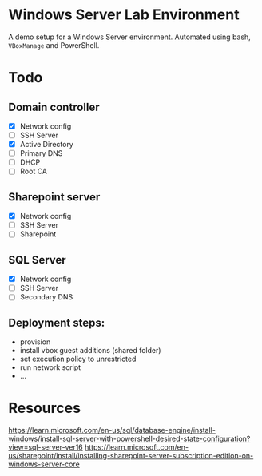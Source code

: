 # Windows Server Lab Environment

A demo setup for a Windows Server environment. Automated using bash, `VBoxManage` and PowerShell. 

# Todo

## Domain controller

- [x] Network config
- [ ] SSH Server
- [x] Active Directory
- [ ] Primary DNS 
- [ ] DHCP
- [ ] Root CA

## Sharepoint server

- [x] Network config
- [ ] SSH Server
- [ ] Sharepoint

## SQL Server

- [x] Network config
- [ ] SSH Server
- [ ] Secondary DNS

## Deployment steps:

- provision
- install vbox guest additions (shared folder)
- set execution policy to unrestricted
- run network script
- ...

# Resources 

https://learn.microsoft.com/en-us/sql/database-engine/install-windows/install-sql-server-with-powershell-desired-state-configuration?view=sql-server-ver16
https://learn.microsoft.com/en-us/sharepoint/install/installing-sharepoint-server-subscription-edition-on-windows-server-core
